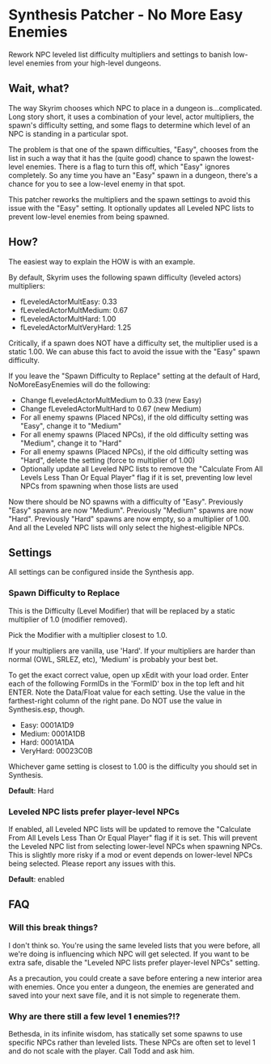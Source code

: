 # Synthesis Patcher - No More Easy Enemies
Rework NPC leveled list difficulty multipliers and settings to banish low-level enemies from your high-level dungeons.

## Wait, what?
The way Skyrim chooses which NPC to place in a dungeon is...complicated. Long story short, it uses a combination of your level, actor multipliers, the spawn's difficulty setting, and some flags to determine which level of an NPC is standing in a particular spot. 

The problem is that one of the spawn difficulties, "Easy", chooses from the list in such a way that it has the (quite good) chance to spawn the lowest-level enemies. There is a flag to turn this off, which "Easy" ignores completely. So any time you have an "Easy" spawn in a dungeon, there's a chance for you to see a low-level enemy in that spot.

This patcher reworks the multipliers and the spawn settings to avoid this issue with the "Easy" setting.  It optionally updates all Leveled NPC lists to prevent low-level enemies from being spawned.

## How?
The easiest way to explain the HOW is with an example.

By default, Skyrim uses the following spawn difficulty (leveled actors) multipliers:
- fLeveledActorMultEasy: 0.33
- fLeveledActorMultMedium: 0.67
- fLeveledActorMultHard: 1.00
- fLeveledActorMultVeryHard: 1.25

Critically, if a spawn does NOT have a difficulty set, the multiplier used is a static 1.00.  We can abuse this fact to avoid the issue with the "Easy" spawn difficulty.

If you leave the "Spawn Difficulty to Replace" setting at the default of Hard, NoMoreEasyEnemies will do the following:
- Change fLeveledActorMultMedium to 0.33 (new Easy)
- Change fLeveledActorMultHard to 0.67 (new Medium)
- For all enemy spawns (Placed NPCs), if the old difficulty setting was "Easy", change it to "Medium"
- For all enemy spawns (Placed NPCs), if the old difficulty setting was "Medium", change it to "Hard"
- For all enemy spawns (Placed NPCs), if the old difficulty setting was "Hard", delete the setting (force to multiplier of 1.00)
- Optionally update all Leveled NPC lists to remove the "Calculate From All Levels Less Than Or Equal Player" flag if it is set, preventing low level NPCs from spawning when those lists are used

Now there should be NO spawns with a difficulty of "Easy". Previously "Easy" spawns are now "Medium". Previously "Medium" spawns are now "Hard". Previously "Hard" spawns are now empty, so a multiplier of 1.00. And all the Leveled NPC lists will only select the highest-eligible NPCs.

## Settings
All settings can be configured inside the Synthesis app.

### Spawn Difficulty to Replace
This is the Difficulty (Level Modifier) that will be replaced by a static multiplier of 1.0 (modifier removed).

Pick the Modifier with a multiplier closest to 1.0.  

If your multipliers are vanilla, use 'Hard'.
If your multipliers are harder than normal (OWL, SRLEZ, etc), 'Medium' is probably your best bet.

To get the exact correct value, open up xEdit with your load order. Enter each of the following FormIDs in the 'FormID' box in the top left and hit ENTER. Note the Data/Float value for each setting.  Use the value in the farthest-right column of the right pane. Do NOT use the value in Synthesis.esp, though.

- Easy: 0001A1D9
- Medium: 0001A1DB
- Hard: 0001A1DA
- VeryHard: 00023C0B

Whichever game setting is closest to 1.00 is the difficulty you should set in Synthesis.

**Default**: Hard

### Leveled NPC lists prefer player-level NPCs
If enabled, all Leveled NPC lists will be updated to remove the "Calculate From All Levels Less Than Or Equal Player" flag if it is set. This will prevent the Leveled NPC list from selecting lower-level NPCs when spawning NPCs. This is slightly more risky if a mod or event depends on lower-level NPCs being selected. Please report any issues with this.

**Default**: enabled


## FAQ
### Will this break things?
I don't think so. You're using the same leveled lists that you were before, all we're doing is influencing which NPC will get selected. If you want to be extra safe, disable the "Leveled NPC lists prefer player-level NPCs" setting.

As a precaution, you could create a save before entering a new interior area with enemies. Once you enter a dungeon, the enemies are generated and saved into your next save file, and it is not simple to regenerate them.

### Why are there still a few level 1 enemies?!?
Bethesda, in its infinite wisdom, has statically set some spawns to use specific NPCs rather than leveled lists. These NPCs are often set to level 1 and do not scale with the player. Call Todd and ask him.
